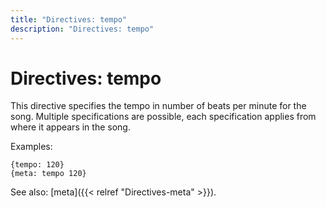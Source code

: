 ```yaml
---
title: "Directives: tempo"
description: "Directives: tempo"
---
```


# Directives: tempo

This directive specifies the tempo in number of beats per minute for the song. Multiple specifications are possible, each specification applies from where it appears in the song.

Examples:

    {tempo: 120}
    {meta: tempo 120}

See also: [meta]({{< relref "Directives-meta" >}}).
